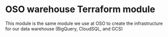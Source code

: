 # OSO warehouse Terraform module

This module is the same module we use at OSO to create the infrastructure for
our data warehouse (BigQuery, CloudSQL, and GCS)
